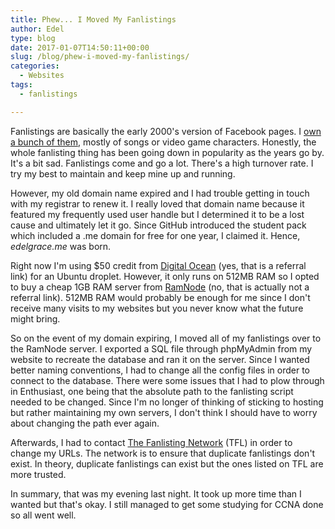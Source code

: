 ```yaml
---
title: Phew... I Moved My Fanlistings
author: Edel
type: blog
date: 2017-01-07T14:50:11+00:00
slug: /blog/phew-i-moved-my-fanlistings/
categories:
  - Websites
tags:
  - fanlistings

---
```

Fanlistings are basically the early 2000's version of Facebook pages. I [own a bunch of them][1], mostly of songs or video game characters. Honestly, the whole fanlisting thing has been going down in popularity as the years go by. It's a bit sad. Fanlistings come and go a lot. There's a high turnover rate. I try my best to maintain and keep mine up and running.

However, my old domain name expired and I had trouble getting in touch with my registrar to renew it. I really loved that domain name because it featured my frequently used user handle but I determined it to be a lost cause and ultimately let it go. Since GitHub introduced the student pack which included a .me domain for free for one year, I claimed it. Hence, _edelgrace.me_ was born.

Right now I'm using $50 credit from [Digital Ocean][2] (yes, that is a referral link) for an Ubuntu droplet. However, it only runs on 512MB RAM so I opted to buy a cheap 1GB RAM server from [RamNode][3] (no, that is actually not a referral link). 512MB RAM would probably be enough for me since I don't receive many visits to my websites but you never know what the future might bring.

So on the event of my domain expiring, I moved all of my fanlistings over to the RamNode server. I exported a SQL file through phpMyAdmin from my website to recreate the database and ran it on the server. Since I wanted better naming conventions, I had to change all the config files in order to connect to the database. There were some issues that I had to plow through in Enthusiast, one being that the absolute path to the fanlisting script needed to be changed. Since I'm no longer of thinking of sticking to hosting but rather maintaining my own servers, I don't think I should have to worry about changing the path ever again.

Afterwards, I had to contact [The Fanlisting Network][4] (TFL) in order to change my URLs. The network is to ensure that duplicate fanlistings don't exist. In theory, duplicate fanlistings can exist but the ones listed on TFL are more trusted.

In summary, that was my evening last night. It took up more time than I wanted but that's okay. I still managed to get some studying for CCNA done so all went well.

 [1]: http://fan.edelgrace.me
 [2]: https://m.do.co/c/999dd787b62c
 [3]: http://ramnode.com
 [4]: http://thefanlistings.org